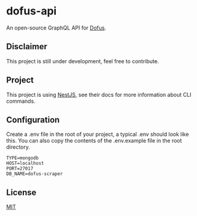 # dofus-api
An open-source GraphQL API for [Dofus](https://www.dofus.com/en).

## Disclaimer
This project is still under development, feel free to contribute.

## Project
This project is using [NestJS](https://nestjs.com/), see their docs for more information about CLI commands.

## Configuration
Create a .env file in the root of your project, a typical .env should look like this. You can also copy the contents of the .env.example file in the root directory.

```
TYPE=mongodb
HOST=localhost
PORT=27017
DB_NAME=dofus-scraper
```
## License

[MIT](LICENSE)
